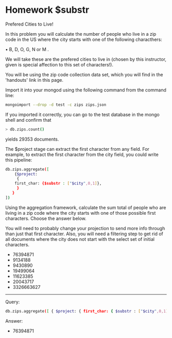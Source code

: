 # Homework $substr

Prefered Cities to Live!

In this problem you will calculate the number of people who live in a zip code in the US where the city starts with one of the following characthers:

• B, D, O, G, N or M .

We will take these are the prefered cities to live in (chosen by this instructor, given is special affection to this set of characters!).

You will be using the zip code collection data set, which you will find in the 'handouts' link in this page.

Import it into your mongod using the following command from the command line:

```bash
mongoimport --drop -d test -c zips zips.json
```

If you imported it correctly, you can go to the test database in the mongo shell and confirm that

```bash
> db.zips.count()
```

yields 29353 documents.

The $project stage can extract the first character from any field. For example, to extract the first character from the city field, you could write this pipeline:

```bash
db.zips.aggregate([
    {$project:
     {
    first_char: {$substr : ["$city",0,1]},
     }
   }
])
```

Using the aggregation framework, calculate the sum total of people who are living in a zip code where the city starts with one of those possible first characters. Choose the answer below.

You will need to probably change your projection to send more info through than just that first character. Also, you will need a filtering step to get rid of all documents where the city does not start with the select set of initial characters.

* 76394871
* 9134188
* 9430890
* 19499064
* 11623385
* 20043717
* 3326663627

------

Query:
```bash
db.zips.aggregate([ { $project: { first_char: { $substr : ["$city",0,1]}, "pop": "$pop" } }, {$match: {"first_char": { $in:['B','D','O','G','N','M']}}}, { $group: {"_id" : null, sum: {$sum:"$pop"}} } ])
```

Answer:<br/>
* 76394871